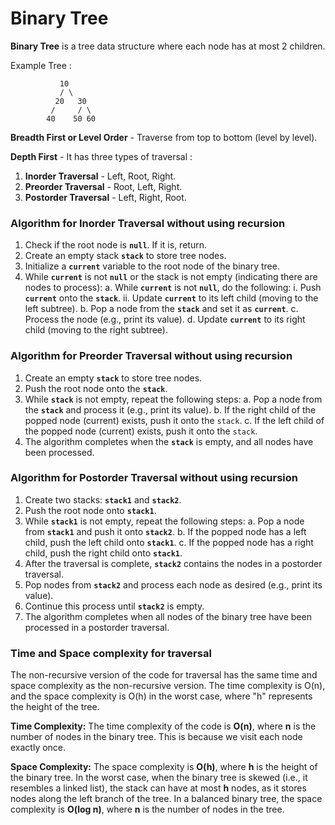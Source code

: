 # Binary Tree

**Binary Tree** is a tree data structure where each node has at most 2 children.

Example Tree :

               10
               / \
              20   30
             /     / \
            40    50 60
            
**Breadth First or Level Order** - Traverse from top to bottom (level by level).

**Depth First** - It has three types of traversal :

1. **Inorder Traversal** - Left, Root, Right.
2. **Preorder Traversal** - Root, Left, Right.
3. **Postorder Traversal** - Left, Right, Root.

### Algorithm for Inorder Traversal without using recursion

1.  Check if the root node is **`null`**. If it is, return.
2. Create an empty stack **`stack`** to store tree nodes.
3. Initialize a **`current`** variable to the root node of the binary tree.
4. While **`current`** is not **`null`** or the stack is not empty (indicating there are nodes to process):
a. While **`current`** is not **`null`**, do the following:
i. Push **`current`** onto the **`stack`**.
ii. Update **`current`** to its left child (moving to the left subtree).
b. Pop a node from the **`stack`** and set it as **`current`**.
c. Process the node (e.g., print its value).
d. Update **`current`** to its right child (moving to the right subtree).

### Algorithm for Preorder Traversal without using recursion

1. Create an empty **`stack`** to store tree nodes.
2. Push the root node onto the **`stack`**.
3. While **`stack`** is not empty, repeat the following steps:
a. Pop a node from the **`stack`** and process it (e.g., print its value).
b. If the right child of the popped node (current) exists, push it onto the `stack`.
c. If the left child of the popped node (current) exists, push it onto the `stack`.
4. The algorithm completes when the **`stack`** is empty, and all nodes have been processed.

### Algorithm for Postorder Traversal without using recursion

1. Create two stacks: **`stack1`** and **`stack2`**.
2. Push the root node onto **`stack1`**.
3. While **`stack1`** is not empty, repeat the following steps:
a. Pop a node from **`stack1`** and push it onto **`stack2`**.
b. If the popped node has a left child, push the left child onto **`stack1`**.
c. If the popped node has a right child, push the right child onto **`stack1`**.
4. After the traversal is complete, **`stack2`** contains the nodes in a postorder traversal.
5. Pop nodes from **`stack2`** and process each node as desired (e.g., print its value).
6. Continue this process until **`stack2`** is empty.
7. The algorithm completes when all nodes of the binary tree have been processed in a postorder traversal.


### Time and Space complexity for traversal

The non-recursive version of the code for traversal has the same time and space complexity as the non-recursive version. The time complexity is O(n), and the space complexity is O(h) in the worst case, where "h" represents the height of the tree.

**Time Complexity:**
The time complexity of the code is **O(n)**, where **n** is the number of nodes in the binary tree. This is because we visit each node exactly once.

**Space Complexity:**
The space complexity is **O(h)**, where **h** is the height of the binary tree. In the worst case, when the binary tree is skewed (i.e., it resembles a linked list), the stack can have at most **h** nodes, as it stores nodes along the left branch of the tree. In a balanced binary tree, the space complexity is **O(log n)**, where **n** is the number of nodes in the tree.